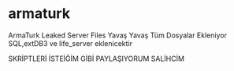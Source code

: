 # armaturk
ArmaTurk Leaked Server Files
Yavaş Yavaş Tüm Dosyalar Ekleniyor
SQL,extDB3 ve life_server eklenicektir

SKRİPTLERİ İSTEİĞİM GİBİ PAYLAŞIYORUM SALİHCİM
